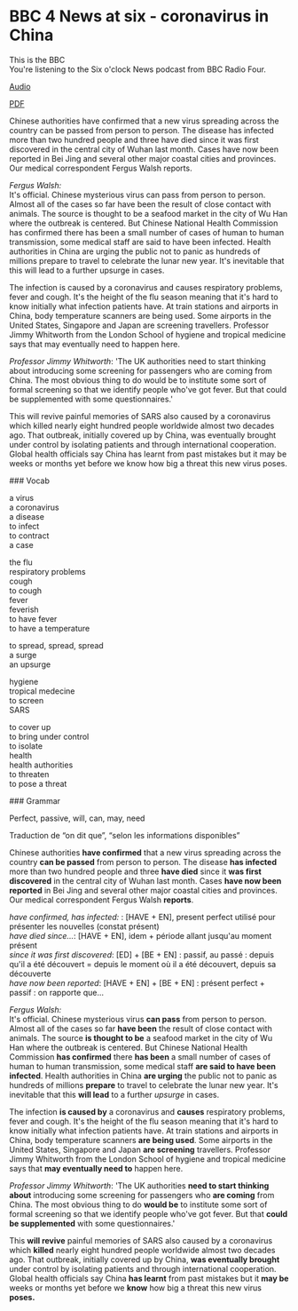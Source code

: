 # BBC 4 News at six - coronavirus in China

This is the BBC  
You're listening to the Six o'clock News podcast from BBC Radio Four.

[Audio](sixoclocknews_20200120_coronavirus.mp3)

[PDF](sixoclocknews_20200120_coronavirus.pdf)

Chinese authorities have confirmed that a new virus spreading across the country can be passed from person to person. The disease has infected more than two hundred people and three have died since it was first discovered in the central city of Wuhan last month. Cases have now been reported in Bei Jing and several other major coastal cities and provinces. Our medical correspondent Fergus Walsh reports.

*Fergus Walsh:*  
It's official. Chinese mysterious virus can pass from person to person. Almost all of the cases so far have been the result of close contact with animals. The source is thought to be a seafood market in the city of Wu Han where the outbreak is centered. But Chinese National Health Commission has confirmed there has been a small number of cases of human to human transmission, some medical staff are said to have been infected. Health authorities in China are urging the public not to panic as hundreds of millions prepare to travel to celebrate the lunar new year. It's inevitable that this will lead to a further upsurge in cases.

The infection is caused by a coronavirus and causes respiratory problems, fever and cough. It's the height of the flu season meaning that it's hard to know initially what infection patients have. At train stations and airports in China, body temperature scanners are being used. Some airports in the United States, Singapore and Japan are screening travellers. Professor Jimmy Whitworth from the London School of hygiene and tropical medicine  says that may eventually need to happen here.

*Professor Jimmy  Whitworth*: 'The UK authorities need to start thinking about introducing some screening for passengers who are coming from China. The most obvious thing to do would be to institute some sort of formal screening so that we identify people who've got fever. But that could be supplemented with some questionnaires.'

This will revive painful memories of SARS also caused by a coronavirus which killed nearly eight hundred people worldwide almost two decades ago. That outbreak, initially covered up by China, was eventually brought under control by isolating patients and through international cooperation. Global health officials say China has learnt from past mistakes but it may be weeks or months yet before we know how big a threat this new virus poses.

<div style="page-break-after: always;"></div>
### Vocab

a virus  
a coronavirus  
a disease  
to infect  
to contract  
a case  

the flu  
respiratory problems  
cough  
to cough  
fever  
feverish  
to have fever  
to have a temperature  

to spread, spread, spread  
a surge  
an upsurge  

hygiene  
tropical medecine  
to screen  
SARS  

to cover up  
to bring under control  
to isolate  
health  
health authorities  
to threaten  
to pose a threat

<div style="page-break-after: always;"></div>
### Grammar

Perfect, passive, will, can, may, need

Traduction de “on dit que”, “selon les informations disponibles”

Chinese authorities **have confirmed** that a new virus spreading across the country **can be passed** from person to person. The disease **has infected** more than two hundred people and three **have died** since it **was first discovered** in the central city of Wuhan last month. Cases **have now been reported** in Bei Jing and several other major coastal cities and provinces. Our medical correspondent Fergus Walsh **reports**.

*have confirmed, has infected:* : [HAVE + EN], present perfect utilisé pour présenter les nouvelles (constat présent)  
*have died since…*: [HAVE + EN], idem + période allant jusqu'au moment présent  
*since it was first discovered*: [ED] + [BE + EN] : passif, au passé : depuis qu'il a été découvert = depuis le moment où il a été découvert, depuis sa découverte  
*have now been reported*: [HAVE + EN] + [BE + EN] : présent perfect + passif : on rapporte que…  

*Fergus Walsh:*  
It's official. Chinese mysterious virus **can pass** from person to person. Almost all of the cases so far **have been** the result of close contact with animals. The source **is thought to be** a seafood market in the city of Wu Han where the outbreak is centered. But Chinese National Health Commission **has confirmed** there **has been** a small number of cases of human to human transmission, some medical staff **are said to have been infected**. Health authorities in China **are urging** the public not to panic as hundreds of millions **prepare** to travel to celebrate the lunar new year. It's inevitable that this **will lead** to a further *upsurge* in cases.

The infection **is caused by** a coronavirus and **causes** respiratory problems, fever and cough. It's the height of the flu season meaning that it's hard to know initially what infection patients have. At train stations and airports in China, body temperature scanners **are being used**. Some airports in the United States, Singapore and Japan **are screening** travellers. Professor Jimmy Whitworth from the London School of hygiene and tropical medicine  says that **may eventually need to** happen here.

*Professor Jimmy  Whitworth*: 'The UK authorities **need to start thinking about** introducing some screening for passengers who **are coming** from China. The most obvious thing to do **would be** to institute some sort of formal screening so that we identify people who've got fever. But that **could be supplemented** with some questionnaires.'

This **will revive** painful memories of SARS also caused by a coronavirus which **killed** nearly eight hundred people worldwide almost two decades ago. That outbreak, initially covered up by China, **was eventually brought** under control by isolating patients and through international cooperation. Global health officials say China **has learnt** from past mistakes but it **may be** weeks or months yet before we **know** how big a threat this new virus **poses.**


